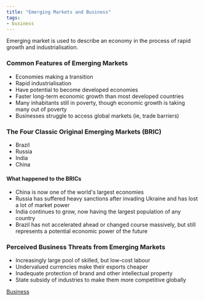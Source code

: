```yaml
---
title: "Emerging Markets and Business"
tags:
- business
---
```


Emerging market is used to describe an economy in the process of rapid growth and industrialisation.

### Common Features of Emerging Markets

- Economies making a transition
- Rapid industrialisation
- Have potential to become developed economies
- Faster long-term economic growth than most developed countries
- Many inhabitants still in poverty, though economic growth is taking many out of poverty
- Businesses struggle to access global markets (ie, trade barriers)

### The Four Classic Original Emerging Markets (BRIC)

- Brazil
- Russia
- India
- China

#### What happened to the BRICs

- China is now one of the world's largest economies
- Russia has suffered heavy sanctions after invading Ukraine and has lost a lot of market power
- India continues to grow, now having the largest population of any country
- Brazil has not accelerated ahead or changed course massively, but still represents a potential economic power of the future

### Perceived Business Threats from Emerging Markets

- Increasingly large pool of skilled, but low-cost labour
- Undervalued currencies make their exports cheaper
- Inadequate protection of brand and other intellectual property
- State subsidy of industries to make them more competitive globally



[Business](/Business)